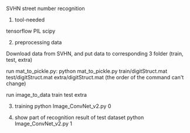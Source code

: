 SVHN street number recognition

1. tool-needed

tensorflow
PIL
scipy

2. preprocessing data

Download data from SVHN, and put data to corresponding 3 folder (train, test, extra)

run mat_to_pickle.py: 
python mat_to_pickle.py train/digitStruct.mat test/digitStruct.mat extra/digitStruct.mat
(the order of the command can't change)

run image_to_data train test extra

3. training 
python Image_ConvNet_v2.py 0

4. show part of recognition result of test dataset
python Image_ConvNet_v2.py 1
